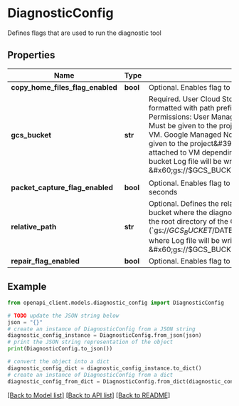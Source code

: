 # DiagnosticConfig

Defines flags that are used to run the diagnostic tool

## Properties

Name | Type | Description | Notes
------------ | ------------- | ------------- | -------------
**copy_home_files_flag_enabled** | **bool** | Optional. Enables flag to copy all &#x60;/home/jupyter&#x60; folder contents | [optional] 
**gcs_bucket** | **str** | Required. User Cloud Storage bucket location (REQUIRED). Must be formatted with path prefix (&#x60;gs://$GCS_BUCKET&#x60;). Permissions: User Managed Notebooks: - storage.buckets.writer: Must be given to the project&#39;s service account attached to VM. Google Managed Notebooks: - storage.buckets.writer: Must be given to the project&#39;s service account or user credentials attached to VM depending on authentication mode. Cloud Storage bucket Log file will be written to &#x60;gs://$GCS_BUCKET/$RELATIVE_PATH/$VM_DATE_$TIME.tar.gz&#x60; | [optional] 
**packet_capture_flag_enabled** | **bool** | Optional. Enables flag to capture packets from the instance for 30 seconds | [optional] 
**relative_path** | **str** | Optional. Defines the relative storage path in the Cloud Storage bucket where the diagnostic logs will be written: Default path will be the root directory of the Cloud Storage bucket (&#x60;gs://$GCS_BUCKET/$DATE_$TIME.tar.gz&#x60;) Example of full path where Log file will be written: &#x60;gs://$GCS_BUCKET/$RELATIVE_PATH/&#x60; | [optional] 
**repair_flag_enabled** | **bool** | Optional. Enables flag to repair service for instance | [optional] 

## Example

```python
from openapi_client.models.diagnostic_config import DiagnosticConfig

# TODO update the JSON string below
json = "{}"
# create an instance of DiagnosticConfig from a JSON string
diagnostic_config_instance = DiagnosticConfig.from_json(json)
# print the JSON string representation of the object
print(DiagnosticConfig.to_json())

# convert the object into a dict
diagnostic_config_dict = diagnostic_config_instance.to_dict()
# create an instance of DiagnosticConfig from a dict
diagnostic_config_from_dict = DiagnosticConfig.from_dict(diagnostic_config_dict)
```
[[Back to Model list]](../README.md#documentation-for-models) [[Back to API list]](../README.md#documentation-for-api-endpoints) [[Back to README]](../README.md)


